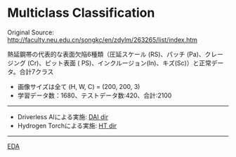 # Multiclass Classification

Original Source: http://faculty.neu.edu.cn/songkc/en/zdylm/263265/list/index.htm  
  
熱延鋼帯の代表的な表面欠陥6種類（圧延スケール (RS)、パッチ (Pa)、クレージング (Cr)、ピット表面 ( PS)、インクルージョン(In)、キズ(Sc)）と正常データ。合計7クラス
 - 画像サイズは全て (H, W, C) = (200, 200, 3)
 - 学習データ数：1680、テストデータ数:420、合計:2100

***

 - Driverless AIによる実施: [DAI dir](./DAI)
 - Hydrogen Torchによる実施: [HT dir](./HT)

***

[EDA](./EDA.ipynb)
